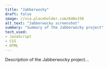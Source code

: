 ```yaml
---
title: "Jabberwocky"
draft: false
image: //via.placeholder.com/640x150
alt_text: "Jabberwocky screenshot"
summary: "Summary of the Jabberwocky project"
tech_used:
- JavaScript
- CSS
- HTML
---
```


Description of the Jabberwocky project...
